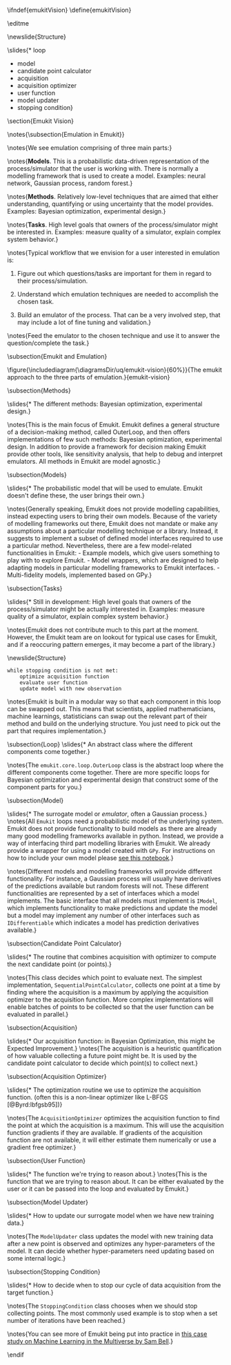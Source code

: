 \ifndef{emukitVision}
\define{emukitVision}

\editme

\newslide{Structure}

\slides{* loop
* model
* candidate point calculator
* acquisition
* acquisition optimizer
* user function
* model updater
* stopping condition}

\section{Emukit Vision}

\notes{\subsection{Emulation in Emukit}}

\notes{We see emulation comprising of three main parts:}

\notes{**Models**. This is a probabilistic data-driven representation of the process/simulator that the user is working with. There is normally a modelling framework that is used to create a model. Examples: neural network, Gaussian process, random forest.}

\notes{**Methods**. Relatively low-level techniques that are aimed that either understanding, quantifying or using uncertainty that the model provides. Examples: Bayesian optimization, experimental design.}

\notes{**Tasks**. High level goals that owners of the process/simulator might be interested in. Examples: measure quality of a simulator, explain complex system behavior.}

\notes{Typical workflow that we envision for a user interested in emulation is:

1. Figure out which questions/tasks are important for them in regard to their process/simulation.

2. Understand which emulation techniques are needed to accomplish the chosen task.

3. Build an emulator of the process. That can be a very involved step, that may include a lot of fine tuning and validation.}

\notes{Feed the emulator to the chosen technique and use it to answer the question/complete the task.}

\subsection{Emukit and Emulation}

\figure{\includediagram{\diagramsDir/uq/emukit-vision}{60%}}{The emukit approach to the three parts of emulation.}{emukit-vision}

\subsection{Methods}

\slides{* The different methods: Bayesian optimization, experimental design.}

\notes{This is the main focus of Emukit. Emukit defines a general structure of a decision-making method, called OuterLoop, and then offers implementations of few such methods: Bayesian optimization, experimental design. In addition to provide a framework for decision making Emukit provide other tools, like sensitivity analysis, that help to debug and interpret emulators. All methods in Emukit are model agnostic.}

\subsection{Models}

\slides{* The probabilistic model that will be used to emulate. Emukit doesn't define these, the user brings their own.}

\notes{Generally speaking, Emukit does not provide modelling capabilities, instead expecting users to bring their own models. Because of the variety of modelling frameworks out there, Emukit does not mandate or make any assumptions about a particular modelling technique or a library. Instead, it suggests to implement a subset of defined model interfaces required to use a particular method. Nevertheless, there are a few model-related functionalities in Emukit: - Example models, which give users something to play with to explore Emukit. - Model wrappers, which are designed to help adapting models in particular modelling frameworks to Emukit interfaces. - Multi-fidelity models, implemented based on GPy.}

\subsection{Tasks}

\slides{* Still in development: High level goals that owners of the process/simulator might be actually interested in. Examples: measure quality of a simulator, explain complex system behavior.}

\notes{Emukit does not contribute much to this part at the moment. However, the Emukit team are on lookout for typical use cases for Emukit, and if a reoccuring pattern emerges, it may become a part of the library.}

\newslide{Structure}

```
while stopping condition is not met:
    optimize acquisition function
    evaluate user function
    update model with new observation
```

\notes{Emukit is built in a modular way so that each component in this loop can be swapped out. This means that scientists, applied mathematicians, machine learnings, statisticians can swap out the relevant part of their method and build on the underlying structure. You just need to pick out the part that requires implementation.}

\subsection{Loop}
\slides{* An abstract class where the different components come together.}

\notes{The ```emukit.core.loop.OuterLoop``` class is the abstract loop where the different components come together. There are more specific loops for Bayesian optimization and experimental design that construct some of the component parts for you.}

\subsection{Model}

\slides{* The surrogate model or *emulator*, often a Gaussian process.}
\notes{All `Emukit` loops need a probabilistic model of the underlying system. Emukit does not provide functionality to build models as there are already many good modelling frameworks available in python. Instead, we provide a way of interfacing third part modelling libraries with Emukit. We already provide a wrapper for using a model created with `GPy`. For instructions on how to include your own model please [see this notebook](https://emukit.readthedocs.io/en/latest/notebooks/Emukit-tutorial-custom-model.html).}

\notes{Different models and modelling frameworks will provide different functionality. For instance, a Gaussian process will usually have derivatives of the predictions available but random forests will not. These different functionalities are represented by a set of interfaces which a model implements. The basic interface that all models must implement is `IModel`, which implements functionality to make predictions and update the model but a model may implement any number of other interfaces such as `IDifferentiable` which indicates a model has prediction derivatives available.}

\subsection{Candidate Point Calculator}

\slides{* The routine that combines acquisition with optimizer to compute the next candidate point (or points).}

\notes{This class decides which point to evaluate next. The simplest implementation, `SequentialPointCalculator`, collects one point at a time by finding where the acquisition is a maximum by applying the acquisition optimizer to the acquisition function. More complex implementations will enable batches of points to be collected so that the user function can be evaluated in parallel.}

\subsection{Acquisition}

\slides{* Our acquisition function: in Bayesian Optimization, this might be Expected Improvement.}
\notes{The acquisition is a heuristic quantification of how valuable collecting a future point might be. It is used by the candidate point calculator to decide which point(s) to collect next.}

\subsection{Acquisition Optimizer}

\slides{* The optimization routine we use to optimize the acquisition function. (often this is a non-linear optimizer like L-BFGS [@Byrd:lbfgsb95])}

\notes{The `AcquisitionOptimizer` optimizes the acquisition function to find the point at which the acquisition is a maximum. This will use the acquisition function gradients if they are available. If gradients of the acquisition function are not available, it will either estimate them numerically or use a gradient free optimizer.}

\subsection{User Function}

\slides{* The function we're trying to reason about.}
\notes{This is the function that we are trying to reason about. It can be either evaluated by the user or it can be passed into the loop and evaluated by Emukit.}

\subsection{Model Updater}

\slides{* How to update our surrogate model when we have new training data.}

\notes{The `ModelUpdater` class updates the model with new training data after a new point is observed and optimizes any hyper-parameters of the model. It can decide whether hyper-parameters need updating based on some internal logic.}

\subsection{Stopping Condition}

\slides{* How to decide when to stop our cycle of data acquisition from the target function.}

\notes{The `StoppingCondition` class chooses when we should stop collecting points. The most commonly used example is to stop when a set number of iterations have been reached.}

\notes{You can see more of Emukit being put into practice in [this case study on Machine Learning in the Multiverse by Sam Bell](https://mlatcl.github.io/mlphysical/casestudies/machine-learning-multiverse.html).}

\endif
